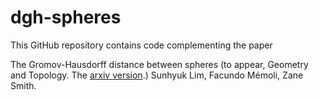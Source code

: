 # dgh-spheres


This GitHub repository contains code complementing the paper 

The Gromov-Hausdorff distance between spheres (to appear, Geometry and Topology. The [arxiv version](https://arxiv.org/abs/2105.00611).)
Sunhyuk Lim, Facundo Mémoli, Zane Smith.

